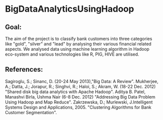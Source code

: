 # BigDataAnalyticsUsingHadoop

## Goal:
The aim of the project is to classify bank customers into three categories like "gold", "silver" and "lead" by analysing their various financial related aspects. We analysed data using machine learning algorithm in Hadoop eco-system and various technologies like R, PIG, HIVE are utilised.

## References:
Sagiroglu, S.; Sinanc, D. (20-24 May 2013),"Big Data: A Review".
Mukherjee, A.; Datta, J.; Jorapur, R.; Singhvi, R.; Haloi, S.; Akram, W. (18-22 Dec. 2012) "Shared disk big data analytics with Apache Hadoop".
Aditya B. Patel, Manashvi Birla, Ushma Nair (6-8 Dec. 2012) "Addressing Big Data Problem Using Hadoop and Map Reduce".
Zakrzewska, D.; Murlewski, J.Intelligent Systems Design and Applications, 2005. "Clustering Algorithms for Bank Customer Segmentation".

